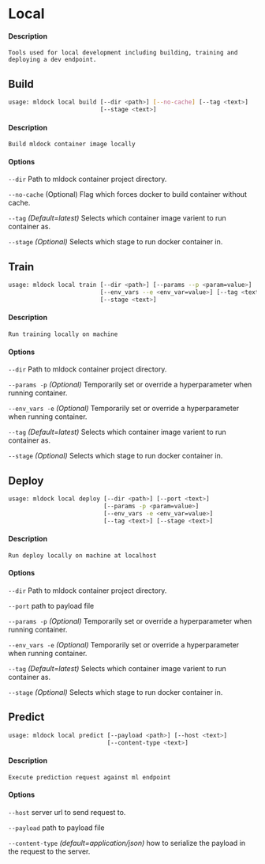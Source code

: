 # Local

#### Description
`Tools used for local development including building, training and deploying a dev endpoint.`

## Build

```bash
usage: mldock local build [--dir <path>] [--no-cache] [--tag <text>]
                          [--stage <text>]
```

#### Description
`Build mldock container image locally`

#### Options

`--dir` Path to mldock container project directory.

`--no-cache` (Optional) Flag which forces docker to build container without cache.

`--tag` *(Default=latest)* Selects which container image varient to run container as.

`--stage` *(Optional)* Selects which stage to run docker container in.

## Train

```bash
usage: mldock local train [--dir <path>] [--params --p <param=value>]
                          [--env_vars --e <env_var=value>] [--tag <text>]
                          [--stage <text>]
```

#### Description
`Run training locally on machine`

#### Options

`--dir` Path to mldock container project directory.

`--params -p` *(Optional)* Temporarily set or override a hyperparameter when running container.

`--env_vars -e` *(Optional)* Temporarily set or override a hyperparameter when running container.

`--tag` *(Default=latest)* Selects which container image varient to run container as.

`--stage` *(Optional)* Selects which stage to run docker container in.

## Deploy

```bash
usage: mldock local deploy [--dir <path>] [--port <text>]
                           [--params -p <param=value>]
                           [--env_vars -e <env_var=value>] 
                           [--tag <text>] [--stage <text>]
```

#### Description
`Run deploy locally on machine at localhost`

#### Options

`--dir` Path to mldock container project directory.

`--port` path to payload file

`--params -p` *(Optional)* Temporarily set or override a hyperparameter when running container.

`--env_vars -e` *(Optional)* Temporarily set or override a hyperparameter when running container.

`--tag` *(Default=latest)* Selects which container image varient to run container as.

`--stage` *(Optional)* Selects which stage to run docker container in.

## Predict

```bash
usage: mldock local predict [--payload <path>] [--host <text>]
                            [--content-type <text>]
```

#### Description
`Execute prediction request against ml endpoint`

#### Options

`--host` server url to send request to.

`--payload` path to payload file

`--content-type` *(default=application/json)* how to serialize the payload in the request to the server.
